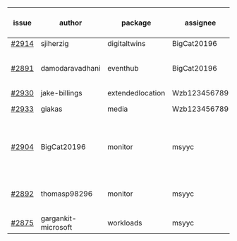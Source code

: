 | issue | author | package | assignee | bot advice | created date of issue | target release date | date from target |
| ------ | ------ | ------ | ------ | ------ | ------ | ------ | :-----: |
| [#2914](https://github.com/Azure/sdk-release-request/issues/2914) | sjiherzig | digitaltwins | BigCat20196 |   | 06-13 | 06-30 |   |
| [#2891](https://github.com/Azure/sdk-release-request/issues/2891) | damodaravadhani | eventhub | BigCat20196 | new comment.  <br> release date < 2 ! <br> | 06-06 | 06-20 | -2 |
| [#2930](https://github.com/Azure/sdk-release-request/issues/2930) | jake-billings | extendedlocation | Wzb123456789 |   | 06-20 | 06-27 |   |
| [#2933](https://github.com/Azure/sdk-release-request/issues/2933) | giakas | media | Wzb123456789 |   release date < 2 ! <br> | 06-21 | 06-23 | 0 |
| [#2904](https://github.com/Azure/sdk-release-request/issues/2904) | BigCat20196 | monitor | msyyc | duplicated issue  <br>new issue ! <br> release date < 2 ! <br> | 06-09 | 06-23 | 0 |
| [#2892](https://github.com/Azure/sdk-release-request/issues/2892) | thomasp98296 | monitor | msyyc | duplicated issue  <br>  release date < 2 ! <br> | 06-06 | 06-20 | -2 |
| [#2875](https://github.com/Azure/sdk-release-request/issues/2875) | gargankit-microsoft | workloads | msyyc |   | 06-03 | 06-30 |   |
